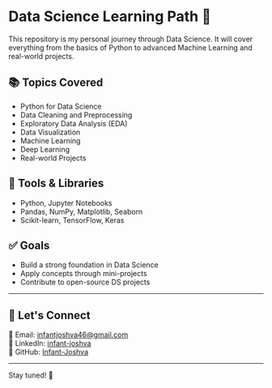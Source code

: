 # Data Science Learning Path 🚀

This repository is my personal journey through Data Science. It will cover everything from the basics of Python to advanced Machine Learning and real-world projects.

## 📚 Topics Covered
- Python for Data Science
- Data Cleaning and Preprocessing
- Exploratory Data Analysis (EDA)
- Data Visualization
- Machine Learning
- Deep Learning
- Real-world Projects

## 🧠 Tools & Libraries
- Python, Jupyter Notebooks
- Pandas, NumPy, Matplotlib, Seaborn
- Scikit-learn, TensorFlow, Keras

## ✅ Goals
- Build a strong foundation in Data Science
- Apply concepts through mini-projects
- Contribute to open-source DS projects

---

## 👤 Let's Connect

📧 Email: [infantjoshva46@gmail.com](mailto:infantjoshva46@gmail.com)  
🔗 LinkedIn: [infant-joshva](https://www.linkedin.com/in/infant-joshva)  
🐙 GitHub: [Infant-Joshva](https://github.com/Infant-Joshva)

---


Stay tuned! 🌟
